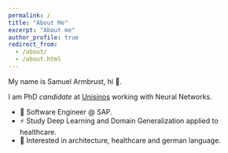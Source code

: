 ```yaml
---
permalink: /
title: "About Me"
excerpt: "About me"
author_profile: true
redirect_from: 
  - /about/
  - /about.html
---
```


My name is Samuel Armbrust, hi 👋. 

I am PhD _candidate_ at [Unisinos](https://www.unisinos.br/pos/stricto/images/modulos/estrito/discentes/computacao-aplicada/computacao-aplicada-mestrado.pdf) working with Neural Networks. 

- 🔭 Software Engineer @ SAP.
- ⚡ Study Deep Learning and Domain Generalization applied to healthcare.
- 🤔 Interested in architecture, healthcare and german language.


